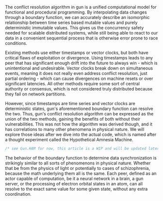 The conflict resolution algorithm in gun is a unified computational model for functional and procedural programming. By interpolating data changes through a boundary function, we can accurately describe an isomorphic relationship between time series based mutable values and purely deterministic immutable values. This gives us the concurrency safety needed for scalable distributed systems, while still being able to react to our data in a convenient sequential process that is otherwise error prone to race conditions.

Existing methods use either timestamps or vector clocks, but both have critical flaws of exploitation or divergence. Using timestamps leads to any peer that has significant enough drift into the future to always win - which is unintentional and undesirable. Vector clocks break down on simultaneous events, meaning it does not really even address conflict resolution, just partial ordering - which can cause divergences on machine resets or over significant latencies. All other methods require some sort of central authority or consensus, which is not considered truly distributed because they fail on network partitions.

However, since timestamps are time series and vector clocks are deterministic states, gun's aforementioned boundary function can resolve the two. Thus, gun's conflict resolution algorithm can be expressed as the union of the two methods, gaining the benefits of both without their vulnerabilities. This was not how the algorithm was derived though, and it has correlations to many other phenomena in physical nature. We will explore those ideas after we dive into the actual code, which is named after a thought experiment called the Hypothetical Amnesia Machine.

```javascript
/* see Gun.HAM for now, this article is a WIP and will be updated later with a detailed breakdown later */
```

The behavior of the boundary function to determine data synchronization is strikingly similar to all sorts of phenomenons in physical nature. Whether that be from the physics of light or potentially to cases of schizophrenia, because the math underlying them all is the same. Each peer, defined as an actor capable of computation, be it a neural network in a brain, a gun server, or the processing of electron orbital states in an atom, can all resolve to the exact same value for some given state, without any extra coordination.